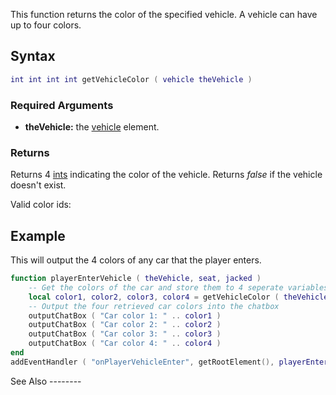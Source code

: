 This function returns the color of the specified vehicle. A vehicle can have up to four colors.

Syntax
------

``` lua
int int int int getVehicleColor ( vehicle theVehicle )             
```

### Required Arguments

-   **theVehicle:** the [vehicle](/vehicle.md "wikilink") element.

### Returns

Returns 4 [ints](/int.md "wikilink") indicating the color of the vehicle. Returns *false* if the vehicle doesn't exist.

Valid color ids:

Example
-------

<section name="Server" class="server" show="true">
This will output the 4 colors of any car that the player enters.

``` lua
function playerEnterVehicle ( theVehicle, seat, jacked )
    -- Get the colors of the car and store them to 4 seperate variables
    local color1, color2, color3, color4 = getVehicleColor ( theVehicle )
    -- Output the four retrieved car colors into the chatbox
    outputChatBox ( "Car color 1: " .. color1 )
    outputChatBox ( "Car color 2: " .. color2 )
    outputChatBox ( "Car color 3: " .. color3 )
    outputChatBox ( "Car color 4: " .. color4 )
end
addEventHandler ( "onPlayerVehicleEnter", getRootElement(), playerEnterVehicle )
```

</section>
See Also
--------
